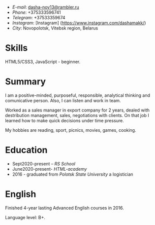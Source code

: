 * *E-mail*: dasha-nov13@rambler.ru
* *Phone*: +375333596741
* *Telegram*: +37533359674
* *Instagram*: [Instagram] (https://www.instagram.com/dashamakk/)
* *City*: Novopolotsk, Vitebsk region, Belarus

# Skills 
HTML5/CSS3, JavaScript - beginner.

# Summary
I am a positive-minded, purposeful, responsible, analytical thinking and comunicative person. Also, I can listen and work in team.  

Worked as a sales manager in export company for 2 years, dealed with destribution management, sales, negotiations with clients. 
On that job I learned how to make quick decisions under time pressure.

My hobbies are reading, sport, picnics, movies, games, cooking.


# Education 
* Sept2020-present – *RS School*
* June2020-present-  *HTML-academy*
* 2016 - graduated from *Polotsk State University* a logistician


# English 
Finished 4-year lasting Advanced English courses in 2016.

Language level: B+.